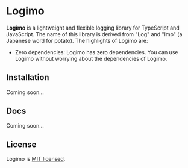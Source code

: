 # Logimo

**Logimo** is a lightweight and flexible logging library for TypeScript and JavaScript. The name of this library is derived from "Log" and "Imo" (a Japanese word for potato).
The highlights of Logimo are:

- Zero dependencies: Logimo has zero dependencies. You can use Logimo without worrying about the dependencies of Logimo.

## Installation

Coming soon...

## Docs

Coming soon...

## License

Logimo is [MIT licensed](./LICENSE).
